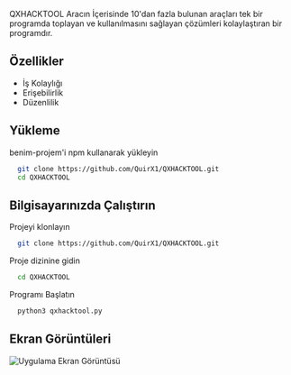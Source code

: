QXHACKTOOL
Aracın İçerisinde 10'dan fazla bulunan araçları tek bir programda toplayan ve kullanılmasını sağlayan çözümleri kolaylaştıran bir programdır.


## Özellikler

- İş Kolaylığı
- Erişebilirlik
- Düzenlilik


  
## Yükleme 

benim-projem'i npm kullanarak yükleyin

```bash 
  git clone https://github.com/QuirX1/QXHACKTOOL.git
  cd QXHACKTOOL
```
    
## Bilgisayarınızda Çalıştırın

Projeyi klonlayın

```bash
  git clone https://github.com/QuirX1/QXHACKTOOL.git
```

Proje dizinine gidin

```bash
  cd QXHACKTOOL
```

Programı Başlatın

```bash
  python3 qxhacktool.py
```

  
## Ekran Görüntüleri

![Uygulama Ekran Görüntüsü](https://media.licdn.com/dms/image/D4D2DAQG7NOhuGLqcbw/profile-treasury-image-shrink_800_800/0/1704585427943?e=1708812000&v=beta&t=IGu76wO1udsJAhjhOczmdBB55FJqqpz4chyMQ_LVRXQ)

